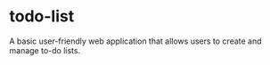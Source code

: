 # todo-list
A basic user-friendly web application that allows users to create and manage to-do lists.

